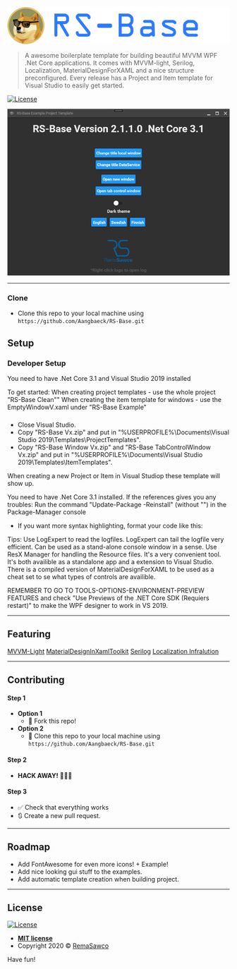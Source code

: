 ![RS-Base](Etc/LogoRSBase.png) 

> A awesome boilerplate template for building beautiful MVVM WPF .Net Core applications.
> It comes with MVVM-light, Serilog, Localization, MaterialDesignForXAML and a nice structure preconfigured.
> Every release has a Project and Item template for Visual Studio to easily get started.

[![License](http://img.shields.io/:license-mit-blue.svg?style=flat-square)](http://badges.mit-license.org)

[![Screenshot1](Etc/screenshot1.png)]()

---
### Clone
- Clone this repo to your local machine using `https://github.com/Aangbaeck/RS-Base.git`

## Setup
### Developer Setup
You need to have .Net Core 3.1 and Visual Studio 2019 installed

To get started:
When creating project templates - use the whole project "RS-Base Clean""
When creating the item template for windows - use the EmptyWindowV.xaml under "RS-Base Example"

###
* Close Visual Studio.
* Copy "RS-Base Vx.zip" and put in "%USERPROFILE%\Documents\Visual Studio 2019\Templates\ProjectTemplates".
* Copy "RS-Base Window Vx.zip" and "RS-Base TabControlWindow Vx.zip" and put in "%USERPROFILE%\Documents\Visual Studio 2019\Templates\ItemTemplates".

When creating a new Project or Item in Visual Studiop these template will show up.

You need to have .Net Core 3.1 installed.
If the references gives you any troubles: Run the command "Update-Package -Reinstall" (without "") in the Package-Manager console
- If you want more syntax highlighting, format your code like this:

Tips:
Use LogExpert to read the logfiles. LogExpert can tail the logfile very efficient. Can be used as a stand-alone console window in a sense.
Use ResX Manager for handling the Resource files. It's a very convenient tool. It's both availible as a standalone app and a extension to Visual Studio.
There is a compiled version of MaterialDesignForXAML to be used as a cheat set to se what types of controls are availible.

REMEMBER TO GO TO TOOLS-OPTIONS-ENVIRONMENT-PREVIEW FEATURES and check "Use Previews of the .NET Core SDK (Requiers restart)" to make the WPF designer to work in VS 2019.

---

## Featuring
[MVVM-Light](https://github.com/lbugnion/mvvmlight)
[MaterialDesignInXamlToolkit](https://github.com/MaterialDesignInXAML/MaterialDesignInXamlToolkit)
[Serilog](https://github.com/serilog/serilog)
[Localization Infralution](https://www.codeproject.com/Articles/35159/WPF-Localization-Using-RESX-Files)


---

## Contributing
#### Step 1
- **Option 1**
    - 🍴 Fork this repo!
- **Option 2**
    - 👯 Clone this repo to your local machine using `https://github.com/Aangbaeck/RS-Base.git`
#### Step 2
- **HACK AWAY!** 🔨🔨🔨

#### Step 3
- ✅ Check that everything works
- 🔃 Create a new pull request.

---
## Roadmap
* Add FontAwesome for even more icons! + Example!
* Add nice looking gui stuff to the examples.
* Add automatic template creation when building project.
---

## License
[![License](http://img.shields.io/:license-mit-blue.svg?style=flat-square)](http://badges.mit-license.org) 
- **[MIT license](http://opensource.org/licenses/mit-license.php)**
- Copyright 2020 © [RemaSawco](https://remasawco.se/)

Have fun!